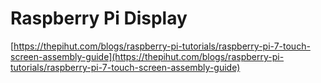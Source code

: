 # Raspberry Pi Display

[https://thepihut.com/blogs/raspberry-pi-tutorials/raspberry-pi-7-touch-screen-assembly-guide](https://thepihut.com/blogs/raspberry-pi-tutorials/raspberry-pi-7-touch-screen-assembly-guide)

